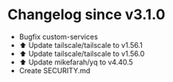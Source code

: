# Changelog since v3.1.0
- Bugfix custom-services 
- ⬆️ Update tailscale/tailscale to v1.56.1 
- ⬆️ Update tailscale/tailscale to v1.56.0 
- ⬆️ Update mikefarah/yq to v4.40.5 
- Create SECURITY.md 
